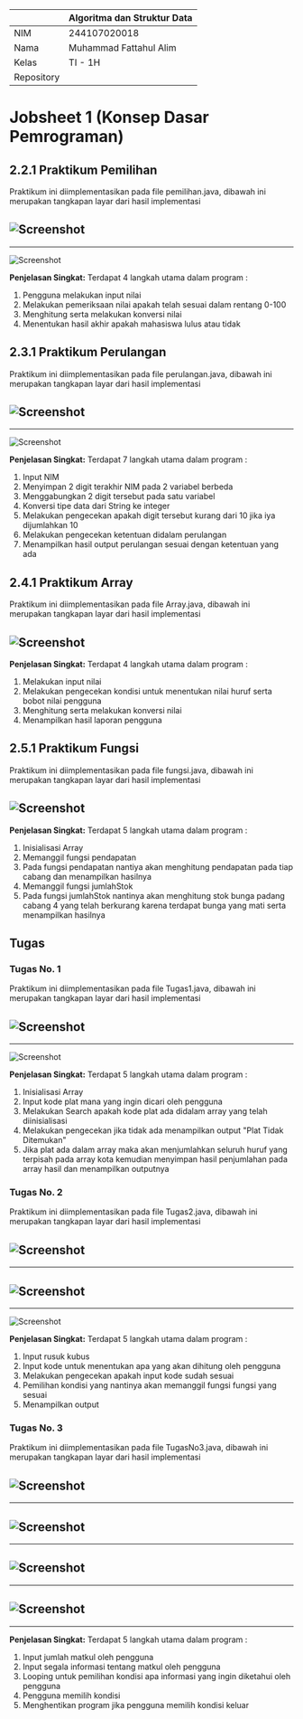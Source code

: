 |  | Algoritma dan Struktur Data|
|--|--|
| NIM |  244107020018|
| Nama |  Muhammad Fattahul Alim |
| Kelas | TI - 1H |
| Repository |  |

# Jobsheet 1 (Konsep Dasar Pemrograman)

## 2.2.1 Praktikum Pemilihan

Praktikum ini diimplementasikan pada file pemilihan.java, dibawah ini merupakan tangkapan layar dari hasil implementasi

![Screenshot](../img/pemilihan(1).png)
---
---
![Screenshot](../img/pemilihan(2).png)

**Penjelasan Singkat:** Terdapat 4 langkah utama dalam program : 
1. Pengguna melakukan input nilai
2. Melakukan pemeriksaan nilai apakah telah sesuai dalam rentang 0-100
3. Menghitung serta melakukan konversi nilai
4. Menentukan hasil akhir apakah mahasiswa lulus atau tidak

## 2.3.1 Praktikum Perulangan

Praktikum ini diimplementasikan pada file perulangan.java, dibawah ini merupakan tangkapan layar dari hasil implementasi

![Screenshot](../img/perulangan(1).png)
---
---
![Screenshot](../img/perulangan(2).png)

**Penjelasan Singkat:** Terdapat 7 langkah utama dalam program : 
1. Input NIM
2. Menyimpan 2 digit terakhir NIM pada 2 variabel berbeda
3. Menggabungkan 2 digit tersebut pada satu variabel
4. Konversi tipe data dari String ke integer
5. Melakukan pengecekan apakah digit tersebut kurang dari 10 jika iya dijumlahkan 10 
6. Melakukan pengecekan ketentuan didalam perulangan 
7. Menampilkan hasil output perulangan sesuai dengan ketentuan yang ada

## 2.4.1 Praktikum Array

Praktikum ini diimplementasikan pada file Array.java, dibawah ini merupakan tangkapan layar dari hasil implementasi

![Screenshot](../img/Array.png)
---

**Penjelasan Singkat:** Terdapat 4 langkah utama dalam program : 
1. Melakukan input nilai
2. Melakukan pengecekan kondisi untuk menentukan nilai huruf serta bobot nilai pengguna
3. Menghitung serta melakukan konversi nilai
4. Menampilkan hasil laporan pengguna

## 2.5.1 Praktikum Fungsi

Praktikum ini diimplementasikan pada file fungsi.java, dibawah ini merupakan tangkapan layar dari hasil implementasi

![Screenshot](../img/Fungsi.png)
---

**Penjelasan Singkat:** Terdapat 5 langkah utama dalam program : 
1. Inisialisasi Array
2. Memanggil fungsi pendapatan
3. Pada fungsi pendapatan nantiya akan menghitung pendapatan pada tiap cabang dan menampilkan hasilnya
4. Memanggil fungsi jumlahStok
5. Pada fungsi jumlahStok nantinya akan menghitung stok bunga padang cabang 4 yang telah berkurang karena terdapat bunga yang mati serta menampilkan hasilnya

## Tugas

### Tugas No. 1

Praktikum ini diimplementasikan pada file Tugas1.java, dibawah ini merupakan tangkapan layar dari hasil implementasi

![Screenshot](../img/Tugas1(1).png)
---
---
![Screenshot](../img/Tugas1(2).png)

**Penjelasan Singkat:** Terdapat 5 langkah utama dalam program : 
1. Inisialisasi Array
2. Input kode plat mana yang ingin dicari oleh pengguna
3. Melakukan Search apakah kode plat ada didalam array yang telah diinisialisasi
4. Melakukan pengecekan jika tidak ada menampilkan output "Plat Tidak Ditemukan"
5. Jika plat ada dalam array maka akan menjumlahkan seluruh huruf yang terpisah pada array kota kemudian menyimpan hasil penjumlahan pada array hasil dan menampilkan outputnya

### Tugas No. 2

Praktikum ini diimplementasikan pada file Tugas2.java, dibawah ini merupakan tangkapan layar dari hasil implementasi

![Screenshot](../img/Tugas2(1).png)
---
---
![Screenshot](../img/Tugas2(2).png)
---
---
![Screenshot](../img/Tugas2(3).png)

**Penjelasan Singkat:** Terdapat 5 langkah utama dalam program : 
1. Input rusuk kubus
2. Input kode untuk menentukan apa yang akan dihitung oleh pengguna
3. Melakukan pengecekan apakah input kode sudah sesuai
4. Pemilihan kondisi yang nantinya akan memanggil fungsi fungsi yang sesuai
5. Menampilkan output

### Tugas No. 3 

Praktikum ini diimplementasikan pada file TugasNo3.java, dibawah ini merupakan tangkapan layar dari hasil implementasi

![Screenshot](../img/Tugas3(1).png)
---
---
![Screenshot](../img/Tugas3(2).png)
---
---
![Screenshot](../img/Tugas3(3).png)
---
--- 
![Screenshot](../img/Tugas3(4).png)
---
---

**Penjelasan Singkat:** Terdapat 5 langkah utama dalam program : 
1. Input jumlah matkul oleh pengguna
2. Input segala informasi tentang matkul oleh pengguna
3. Looping untuk pemilihan kondisi apa informasi yang ingin diketahui oleh pengguna
4. Pengguna memilih kondisi
5. Menghentikan program jika pengguna memilih kondisi keluar
